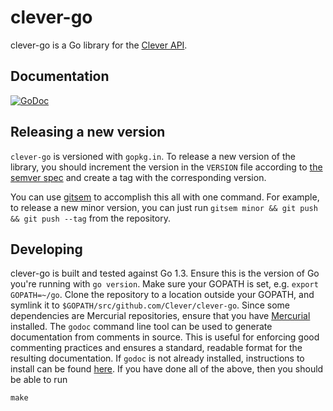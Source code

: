 # clever-go

clever-go is a Go library for the [Clever API](https://clever.com/developers/docs).

## Documentation

[![GoDoc](https://godoc.org/github.com/Clever/clever-go?status.png)](https://godoc.org/github.com/Clever/clever-go)

## Releasing a new version

`clever-go` is versioned with `gopkg.in`.
To release a new version of the library, you should increment the version in the `VERSION` file according to [the semver spec](http://semver.org/) and create a tag with the corresponding version.

You can use [gitsem](https://github.com/clever/gitsem) to accomplish this all with one command.
For example, to release a new minor version, you can just run `gitsem minor && git push && git push --tag` from the repository.

## Developing

clever-go is built and tested against Go 1.3.
Ensure this is the version of Go you're running with `go version`.
Make sure your GOPATH is set, e.g. `export GOPATH=~/go`.
Clone the repository to a location outside your GOPATH, and symlink it to `$GOPATH/src/github.com/Clever/clever-go`.
Since some dependencies are Mercurial repositories, ensure that you have [Mercurial](http://mercurial.selenic.com/downloads)  installed.
The `godoc` command line tool can be used to generate documentation from comments in source. This is useful for enforcing good commenting practices and ensures a standard, readable format for the resulting documentation. If `godoc` is not already installed, instructions to install can be found [here](http://golang.org/doc/go1.2#go_tools_godoc).
If you have done all of the above, then you should be able to run

```
make
```
